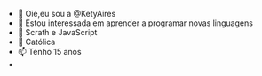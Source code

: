 - 👋 Oie,eu sou a @KetyAires
- 👀 Estou interessada em aprender a programar novas linguagens
- 🌱 Scrath e JavaScript
- 💞️ Católica
- 📫 Tenho 15 anos
-

<!---
KetyAires/KetyAires is a ✨ special ✨ repository because its `README.md` (this file) appears on your GitHub profile.
You can click the Preview link to take a look at your changes.
--->
